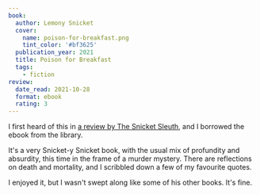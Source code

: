 ```yaml
---
book:
  author: Lemony Snicket
  cover:
    name: poison-for-breakfast.png
    tint_color: '#bf3625'
  publication_year: 2021
  title: Poison for Breakfast
  tags:
    - fiction
review:
  date_read: 2021-10-28
  format: ebook
  rating: 3
---
```


I first heard of this in [a review by The Snicket Sleuth](https://snicketsleuth.tumblr.com/post/661507207111819264/the-sleuth-reviews-poison-for-breakfast), and I borrowed the ebook from the library.

It's a very Snicket-y Snicket book, with the usual mix of profundity and absurdity, this time in the frame of a murder mystery.
There are reflections on death and mortality, and I scribbled down a few of my favourite quotes.

I enjoyed it, but I wasn't swept along like some of his other books.
It's fine.